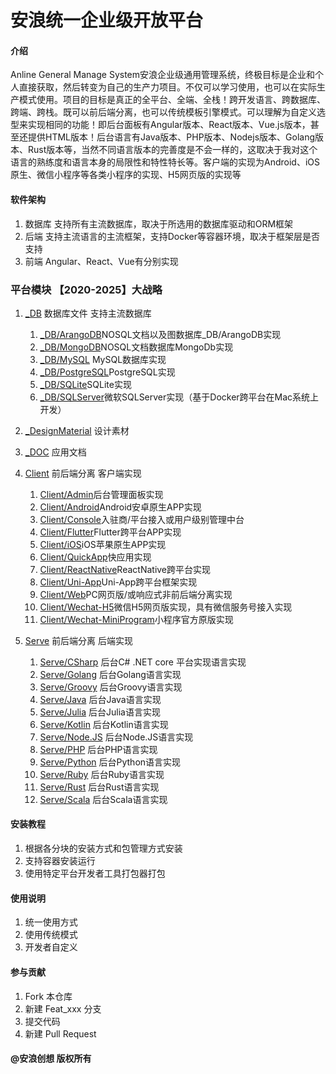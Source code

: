 # 安浪统一企业级开放平台

#### 介绍
Anline General Manage System安浪企业级通用管理系统，终极目标是企业和个人直接获取，然后转变为自己的生产力项目。不仅可以学习使用，也可以在实际生产模式使用。项目的目标是真正的全平台、全端、全栈！跨开发语言、跨数据库、跨端、跨栈。既可以前后端分离，也可以传统模板引擎模式。可以理解为自定义选型来实现相同的功能！即后台面板有Angular版本、React版本、Vue.js版本，甚至还提供HTML版本！后台语言有Java版本、PHP版本、Nodejs版本、Golang版本、Rust版本等，当然不同语言版本的完善度是不会一样的，这取决于我对这个语言的熟练度和语言本身的局限性和特性特长等。客户端的实现为Android、iOS原生、微信小程序等各类小程序的实现、H5网页版的实现等

#### 软件架构
1.  数据库 支持所有主流数据库，取决于所选用的数据库驱动和ORM框架
1.  后端 支持主流语言的主流框架，支持Docker等容器环境，取决于框架层是否支持
1.  前端 Angular、React、Vue有分别实现

### 平台模块 【2020-2025】大战略
1. [_DB](_DB) 数据库文件 支持主流数据库
    1. [_DB/ArangoDB](_DB/ArangoDB)NOSQL文档以及图数据库_DB/ArangoDB实现
    1. [_DB/MongoDB](_DB/MongoDb)NOSQL文档数据库MongoDb实现
    1. [_DB/MySQL](_DB/MySQL) MySQL数据库实现
    1. [_DB/PostgreSQL](_DB/PostgreSQL)PostgreSQL实现
    1. [_DB/SQLite](_DB/SQLite)SQLite实现
    1. [_DB/SQLServer](_DB/SQLServer)微软SQLServer实现（基于Docker跨平台在Mac系统上开发）
    

1. [_DesignMaterial](_DesignMaterial) 设计素材

1. [_DOC](_DOC) 应用文档

1. [Client](Client) 前后端分离 客户端实现
    1. [Client/Admin](Client/Admin)后台管理面板实现
    1. [Client/Android](Client/Android)Android安卓原生APP实现
    1. [Client/Console](Client/Console)入驻商/平台接入或用户级别管理中台
    1. [Client/Flutter](Client/Flutter)Flutter跨平台APP实现
    1. [Client/iOS](Client/iOS)iOS苹果原生APP实现
    1. [Client/QuickApp](Client/QuickApp)快应用实现
    1. [Client/ReactNative](Client/ReactNative)ReactNative跨平台实现
    1. [Client/Uni-App](Client/Uni-App)Uni-App跨平台框架实现
    1. [Client/Web](Client/Web)PC网页版/或响应式非前后端分离实现
    1. [Client/Wechat-H5](Client/Wechat-H5)微信H5网页版实现，具有微信服务号接入实现
    1. [Client/Wechat-MiniProgram](Client/Wechat-MiniProgram)小程序官方原版实现
    
1. [Serve](Serve) 前后端分离 后端实现
    1. [Serve/CSharp](Serve/CSharp) 后台C# .NET core 平台实现语言实现
    1. [Serve/Golang](Serve/Golang) 后台Golang语言实现
    1. [Serve/Groovy](Serve/Groovy) 后台Groovy语言实现
    1. [Serve/Java](Serve/Java) 后台Java语言实现
    1. [Serve/Julia](Serve/Julia) 后台Julia语言实现
    1. [Serve/Kotlin](Serve/Kotlin) 后台Kotlin语言实现
    1. [Serve/Node.JS](Serve/Node.JS) 后台Node.JS语言实现
    1. [Serve/PHP](Serve/PHP) 后台PHP语言实现
    1. [Serve/Python](Serve/Python) 后台Python语言实现
    1. [Serve/Ruby](Serve/Ruby) 后台Ruby语言实现
    1. [Serve/Rust](Serve/Rust) 后台Rust语言实现
    1. [Serve/Scala](Serve/Scala) 后台Scala语言实现


#### 安装教程

1.  根据各分块的安装方式和包管理方式安装
2.  支持容器安装运行
3.  使用特定平台开发者工具打包器打包

#### 使用说明

1.  统一使用方式
2.  使用传统模式
3.  开发者自定义

#### 参与贡献

1.  Fork 本仓库
2.  新建 Feat_xxx 分支
3.  提交代码
4.  新建 Pull Request


#### @安浪创想  版权所有
